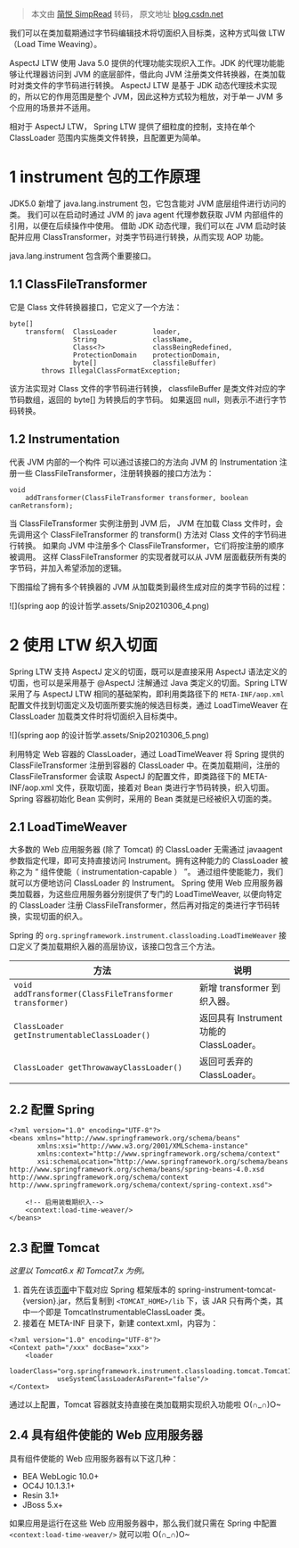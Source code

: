 > 本文由 [简悦 SimpRead](http://ksria.com/simpread/) 转码， 原文地址 [blog.csdn.net](https://blog.csdn.net/deniro_li/article/details/82018648)

我们可以在类加载期通过字节码编辑技术将切面织入目标类，这种方式叫做 LTW（Load Time Weaving）。

AspectJ LTW 使用 Java 5.0 提供的代理功能实现织入工作。JDK 的代理功能能够让代理器访问到 JVM 的底层部件，借此向 JVM 注册类文件转换器，在类加载时对类文件的字节码进行转换。 AspectJ LTW 是基于 JDK 动态代理技术实现的，所以它的作用范围是整个 JVM，因此这种方式较为粗放，对于单一 JVM 多个应用的场景并不适用。

相对于 AspectJ LTW， Spring LTW 提供了细粒度的控制，支持在单个 ClassLoader 范围内实施类文件转换，且配置更为简单。

1 instrument 包的工作原理
===================

JDK5.0 新增了 java.lang.instrument 包，它包含能对 JVM 底层组件进行访问的类。 我们可以在启动时通过 JVM 的 java agent 代理参数获取 JVM 内部组件的引用，以便在后续操作中使用。 借助 JDK 动态代理，我们可以在 JVM 启动时装配并应用 ClassTransformer，对类字节码进行转换，从而实现 AOP 功能。

java.lang.instrument 包含两个重要接口。

1.1 ClassFileTransformer
------------------------

它是 Class 文件转换器接口，它定义了一个方法：

```
byte[]
    transform(  ClassLoader         loader,
                String              className,
                Class<?>            classBeingRedefined,
                ProtectionDomain    protectionDomain,
                byte[]              classfileBuffer)
        throws IllegalClassFormatException;
```

该方法实现对 Class 文件的字节码进行转换， classfileBuffer 是类文件对应的字节码数组，返回的 byte[] 为转换后的字节码。 如果返回 null，则表示不进行字节码转换。

1.2 Instrumentation
-------------------

代表 JVM 内部的一个构件 可以通过该接口的方法向 JVM 的 Instrumentation 注册一些 ClassFileTransformer，注册转换器的接口方法为：

```
void
    addTransformer(ClassFileTransformer transformer, boolean canRetransform);
```

当 ClassFileTransformer 实例注册到 JVM 后， JVM 在加载 Class 文件时，会先调用这个 ClassFileTransformer 的 transform() 方法对 Class 文件的字节码进行转换。 如果向 JVM 中注册多个 ClassFileTransformer，它们将按注册的顺序被调用。 这样 ClassFileTransformer 的实现者就可以从 JVM 层面截获所有类的字节码，并加入希望添加的逻辑。

下图描绘了拥有多个转换器的 JVM 从加载类到最终生成对应的类字节码的过程：

![](spring aop 的设计哲学.assets/Snip20210306_4.png)

2 使用 LTW 织入切面
=============

Spring LTW 支持 AspectJ 定义的切面，既可以是直接采用 AspectJ 语法定义的切面，也可以是采用基于 @AspectJ 注解通过 Java 类定义的切面。Spring LTW 采用了与 AspectJ LTW 相同的基础架构，即利用类路径下的 `META-INF/aop.xml` 配置文件找到切面定义及切面所要实施的候选目标类，通过 LoadTimeWeaver 在 ClassLoader 加载类文件时将切面织入目标类中。

![](spring aop 的设计哲学.assets/Snip20210306_5.png)

利用特定 Web 容器的 ClassLoader，通过 LoadTimeWeaver 将 Spring 提供的 ClassFileTransformer 注册到容器的 ClassLoader 中。在类加载期间，注册的 ClassFileTransformer 会读取 AspectJ 的配置文件，即类路径下的 META-INF/aop.xml 文件，获取切面，接着对 Bean 类进行字节码转换，织入切面。Spring 容器初始化 Bean 实例时，采用的 Bean 类就是已经被织入切面的类。

2.1 LoadTimeWeaver
------------------

大多数的 Web 应用服务器 (除了 Tomcat) 的 ClassLoader 无需通过 javaagent 参数指定代理，即可支持直接访问 Instrument。拥有这种能力的 ClassLoader 被称之为 “ 组件使能（ instrumentation-capable ） ”。 通过组件使能能力，我们就可以方便地访问 ClassLoader 的 Instrument。 Spring 使用 Web 应用服务器类加载器，为这些应用服务器分别提供了专门的 LoadTimeWeaver, 以便向特定的 ClassLoader 注册 ClassFileTransformer，然后再对指定的类进行字节码转换，实现切面的织入。

Spring 的 `org.springframework.instrument.classloading.LoadTimeWeaver` 接口定义了类加载期织入器的高层协议，该接口包含三个方法。

<table><thead><tr><th>方法</th><th>说明</th></tr></thead><tbody><tr><td><code>void addTransformer(ClassFileTransformer transformer)</code></td><td>新增 transformer 到织入器<h-char unicode="3002" class="biaodian cjk bd-end bd-cop bd-hangable"><h-inner>。</h-inner></h-char></td></tr><tr><td><code>ClassLoader getInstrumentableClassLoader()</code></td><td>返回具有 Instrument 功能的 ClassLoader<h-char unicode="3002" class="biaodian cjk bd-end bd-cop bd-hangable"><h-inner>。</h-inner></h-char></td></tr><tr><td><code>ClassLoader getThrowawayClassLoader()</code></td><td>返回可丢弃的 ClassLoader<h-char unicode="3002" class="biaodian cjk bd-end bd-cop bd-hangable"><h-inner>。</h-inner></h-char></td></tr></tbody></table>

2.2 配置 Spring
-------------

```
<?xml version="1.0" encoding="UTF-8"?>
<beans xmlns="http://www.springframework.org/schema/beans"
       xmlns:xsi="http://www.w3.org/2001/XMLSchema-instance"
       xmlns:context="http://www.springframework.org/schema/context"
       xsi:schemaLocation="http://www.springframework.org/schema/beans http://www.springframework.org/schema/beans/spring-beans-4.0.xsd   http://www.springframework.org/schema/context http://www.springframework.org/schema/context/spring-context.xsd">

    <!-- 启用装载期织入-->
    <context:load-time-weaver/>
</beans>
```

2.3 配置 Tomcat
-------------

_这里以 Tomcat6.x 和 Tomcat7.x 为例。_

1.  首先在该[页面](http://maven.springframework.org/release/org/springframework/spring-instrument-tomcat/)中下载对应 Spring 框架版本的 spring-instrument-tomcat-{version}.jar，然后复制到 `<TOMCAT_HOME>/lib` 下，该 JAR 只有两个类，其中一个即是 TomcatInstrumentableClassLoader 类。
2.  接着在 META-INF 目录下，新建 context.xml，内容为：

```
<?xml version="1.0" encoding="UTF-8"?>
<Context path="/xxx" docBase="xxx">
    <loader
            loaderClass="org.springframework.instrument.classloading.tomcat.TomcatInstrumentableClassLoader"
            useSystemClassLoaderAsParent="false"/>
</Context>
```

通过以上配置，Tomcat 容器就支持直接在类加载期实现织入功能啦 O(∩_∩)O~

2.4 具有组件使能的 Web 应用服务器
---------------------

具有组件使能的 Web 应用服务器有以下这几种：

*   BEA WebLogic 10.0+
*   OC4J 10.1.3.1+
*   Resin 3.1+
*   JBoss 5.x+

如果应用是运行在这些 Web 应用服务器中，那么我们就只需在 Spring 中配置 `<context:load-time-weaver/>` 就可以啦 O(∩_∩)O~